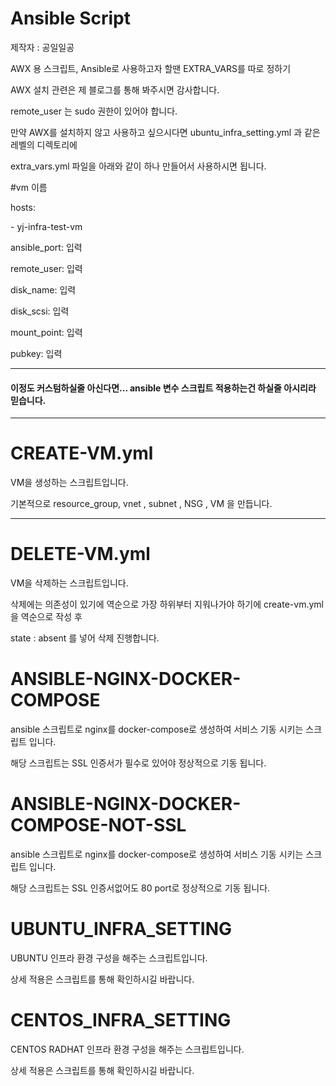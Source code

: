 # Ansible Script

제작자 : 공일일공

AWX 용 스크립트, Ansible로 사용하고자 할땐 EXTRA_VARS를 따로 정하기

AWX 설치 관련은 제 블로그를 통해 봐주시면 감사합니다.

remote_user 는 sudo 권한이 있어야 합니다.

만약 AWX를 설치하지 않고 사용하고 싶으시다면 ubuntu_infra_setting.yml 과 같은 레벨의 디렉토리에

extra_vars.yml 파일을 아래와 같이 하나 만들어서 사용하시면 됩니다.


#vm 이름

hosts: 

\- yj-infra-test-vm

ansible_port: 입력

remote_user:  입력

disk_name: 입력

disk_scsi: 입력

mount_point: 입력

pubkey: 입력

---

#### 이정도 커스텀하실줄 아신다면... ansible 변수 스크립트 적용하는건 하실줄 아시리라 믿습니다.

---

# CREATE-VM.yml

VM을 생성하는 스크립트입니다.

기본적으로 resource_group, vnet , subnet , NSG , VM 을 만듭니다.

---

# DELETE-VM.yml

VM을 삭제하는 스크립트입니다.

삭제에는 의존성이 있기에 역순으로 가장 하위부터 지워나가야 하기에 create-vm.yml을 역순으로 작성 후 

state : absent 를 넣어 삭제 진행합니다.

# ANSIBLE-NGINX-DOCKER-COMPOSE

ansible 스크립트로 nginx를 docker-compose로 생성하여 서비스 기동 시키는 스크립트 입니다.

해당 스크립트는 SSL 인증서가 필수로 있어야 정상적으로 기동 됩니다.

# ANSIBLE-NGINX-DOCKER-COMPOSE-NOT-SSL

ansible 스크립트로 nginx를 docker-compose로 생성하여 서비스 기동 시키는 스크립트 입니다.

해당 스크립트는 SSL 인증서없어도 80 port로 정상적으로 기동 됩니다.

# UBUNTU_INFRA_SETTING

 UBUNTU 인프라 환경 구성을 해주는 스크립트입니다.

 상세 적용은 스크립트를 통해 확인하시길 바랍니다.
# CENTOS_INFRA_SETTING

 CENTOS RADHAT 인프라 환경 구성을 해주는 스크립트입니다.

 상세 적용은 스크립트를 통해 확인하시길 바랍니다.